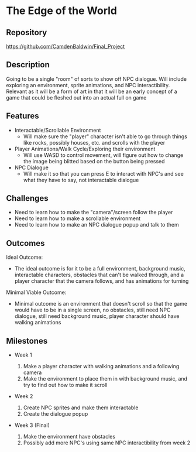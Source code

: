 # The Edge of the World

## Repository
https://github.com/CamdenBaldwin/Final_Project

## Description
Going to be a single "room" of sorts to show off NPC dialogue. Will include exploring an environment, sprite animations, and NPC interactibility. Relevant as it will be a form of art in that it will be an early concept of a game that could be fleshed out into an actual full on game

## Features
- Interactable/Scrollable Environment
	- Will make sure the "player" character isn't able to go through things like rocks, possibly houses, etc. and scrolls with the player
- Player Animations/Walk Cycle/Exploring their environment
	- Will use WASD to control movement, will figure out how to change the image being blitted based on the button being pressed
- NPC Dialogue
	- Will make it so that you can press E to interact with NPC's and see what they have to say, not interactable dialogue

## Challenges
- Need to learn how to make the "camera"/screen follow the player
- Need to learn how to make a scrollable environment
- Need to learn how to make an NPC dialogue popup and talk to them

## Outcomes
Ideal Outcome:
- The ideal outcome is for it to be a full environment, background music, interactable characters, obstacles that can't be walked through, and a player character that the camera follows, and has animations for turning

Minimal Viable Outcome:
- Minimal outcome is an environment that doesn't scroll so that the game would have to be in a single screen, no obstacles, still need NPC dialogue, still need background music, player character should have walking animations

## Milestones

- Week 1
  1. Make a player character with walking animations and a following camera
  2. Make the environment to place them in with background music, and try to find out how to make it scroll

- Week 2
  1. Create NPC sprites and make them interactable
  2. Create the dialogue popup

- Week 3 (Final)
  1. Make the environment have obstacles
  2. Possibly add more NPC's using same NPC interactibility from week 2
